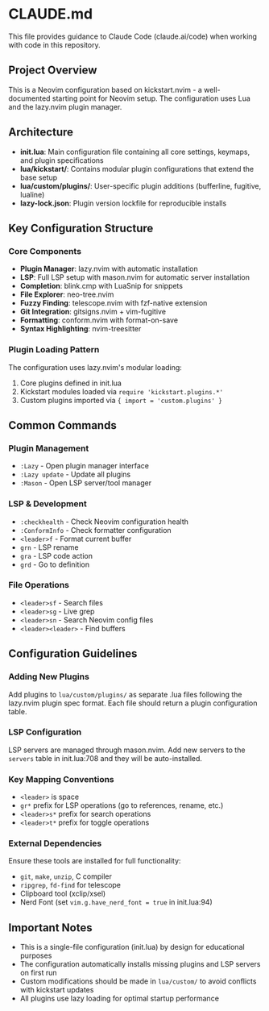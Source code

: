 # CLAUDE.md

This file provides guidance to Claude Code (claude.ai/code) when working with code in this repository.

## Project Overview

This is a Neovim configuration based on kickstart.nvim - a well-documented starting point for Neovim setup. The configuration uses Lua and the lazy.nvim plugin manager.

## Architecture

- **init.lua**: Main configuration file containing all core settings, keymaps, and plugin specifications
- **lua/kickstart/**: Contains modular plugin configurations that extend the base setup
- **lua/custom/plugins/**: User-specific plugin additions (bufferline, fugitive, lualine)
- **lazy-lock.json**: Plugin version lockfile for reproducible installs

## Key Configuration Structure

### Core Components
- **Plugin Manager**: lazy.nvim with automatic installation
- **LSP**: Full LSP setup with mason.nvim for automatic server installation
- **Completion**: blink.cmp with LuaSnip for snippets
- **File Explorer**: neo-tree.nvim
- **Fuzzy Finding**: telescope.nvim with fzf-native extension
- **Git Integration**: gitsigns.nvim + vim-fugitive
- **Formatting**: conform.nvim with format-on-save
- **Syntax Highlighting**: nvim-treesitter

### Plugin Loading Pattern
The configuration uses lazy.nvim's modular loading:
1. Core plugins defined in init.lua
2. Kickstart modules loaded via `require 'kickstart.plugins.*'`
3. Custom plugins imported via `{ import = 'custom.plugins' }`

## Common Commands

### Plugin Management
- `:Lazy` - Open plugin manager interface
- `:Lazy update` - Update all plugins
- `:Mason` - Open LSP server/tool manager

### LSP & Development
- `:checkhealth` - Check Neovim configuration health
- `:ConformInfo` - Check formatter configuration
- `<leader>f` - Format current buffer
- `grn` - LSP rename
- `gra` - LSP code action
- `grd` - Go to definition

### File Operations
- `<leader>sf` - Search files
- `<leader>sg` - Live grep
- `<leader>sn` - Search Neovim config files
- `<leader><leader>` - Find buffers

## Configuration Guidelines

### Adding New Plugins
Add plugins to `lua/custom/plugins/` as separate .lua files following the lazy.nvim plugin spec format. Each file should return a plugin configuration table.

### LSP Configuration
LSP servers are managed through mason.nvim. Add new servers to the `servers` table in init.lua:708 and they will be auto-installed.

### Key Mapping Conventions
- `<leader>` is space
- `gr*` prefix for LSP operations (go to references, rename, etc.)
- `<leader>s*` prefix for search operations
- `<leader>t*` prefix for toggle operations

### External Dependencies
Ensure these tools are installed for full functionality:
- `git`, `make`, `unzip`, C compiler
- `ripgrep`, `fd-find` for telescope
- Clipboard tool (xclip/xsel)
- Nerd Font (set `vim.g.have_nerd_font = true` in init.lua:94)

## Important Notes

- This is a single-file configuration (init.lua) by design for educational purposes
- The configuration automatically installs missing plugins and LSP servers on first run
- Custom modifications should be made in `lua/custom/` to avoid conflicts with kickstart updates
- All plugins use lazy loading for optimal startup performance